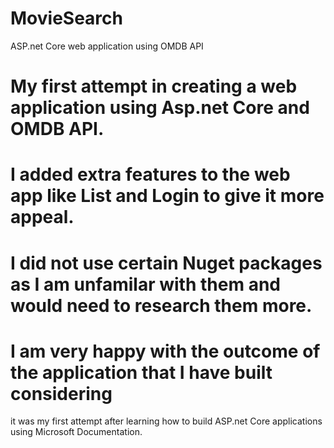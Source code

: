 # MovieSearch
ASP.net Core web application using OMDB API
# My first attempt in creating a web application using Asp.net Core and OMDB API.
# I added extra features to the web app like List and Login to give it more appeal.
# I did not use certain Nuget packages as I am unfamilar with them and would need to research them more.
# I am very happy with the outcome of the application that I have built considering
it was my first attempt after learning how to build ASP.net Core applications using Microsoft Documentation.
